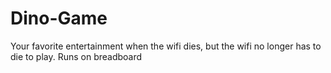 # Dino-Game
Your favorite entertainment when the wifi dies, but the wifi no longer has to die to play. Runs on breadboard 
